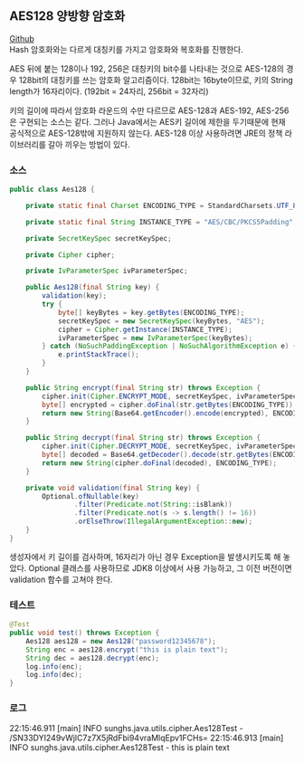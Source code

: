 ## AES128 양방향 암호화

[Github](https://github.com/sunghs/java-utils)  
Hash 암호화와는 다르게 대칭키를 가지고 암호화와 복호화를 진행한다.

AES 뒤에 붙는 128이나 192, 256은 대칭키의 bit수를 나타내는 것으로
AES-128의 경우 128bit의 대칭키를 쓰는 암호화 알고리즘이다.
128bit는 16byte이므로, 키의 String length가 16자리이다.
(192bit = 24자리, 256bit = 32자리)

키의 길이에 따라서 암호화 라운드의 수만 다르므로 AES-128과 AES-192, AES-256은 구현되는 소스는 같다.
그러나 Java에서는 AES키 길이에 제한을 두기때문에 현재 공식적으로 AES-128밖에 지원하지 않는다.
AES-128 이상 사용하려면 JRE의 정책 라이브러리를 갈아 끼우는 방법이 있다.

### 소스
```java
public class Aes128 {

    private static final Charset ENCODING_TYPE = StandardCharsets.UTF_8;

    private static final String INSTANCE_TYPE = "AES/CBC/PKCS5Padding";

    private SecretKeySpec secretKeySpec;

    private Cipher cipher;

    private IvParameterSpec ivParameterSpec;

    public Aes128(final String key) {
        validation(key);
        try {
            byte[] keyBytes = key.getBytes(ENCODING_TYPE);
            secretKeySpec = new SecretKeySpec(keyBytes, "AES");
            cipher = Cipher.getInstance(INSTANCE_TYPE);
            ivParameterSpec = new IvParameterSpec(keyBytes);
        } catch (NoSuchPaddingException | NoSuchAlgorithmException e) {
            e.printStackTrace();
        }
    }

    public String encrypt(final String str) throws Exception {
        cipher.init(Cipher.ENCRYPT_MODE, secretKeySpec, ivParameterSpec);
        byte[] encrypted = cipher.doFinal(str.getBytes(ENCODING_TYPE));
        return new String(Base64.getEncoder().encode(encrypted), ENCODING_TYPE);
    }

    public String decrypt(final String str) throws Exception {
        cipher.init(Cipher.DECRYPT_MODE, secretKeySpec, ivParameterSpec);
        byte[] decoded = Base64.getDecoder().decode(str.getBytes(ENCODING_TYPE));
        return new String(cipher.doFinal(decoded), ENCODING_TYPE);
    }

    private void validation(final String key) {
        Optional.ofNullable(key)
                .filter(Predicate.not(String::isBlank))
                .filter(Predicate.not(s -> s.length() != 16))
                .orElseThrow(IllegalArgumentException::new);
    }
}
```

생성자에서 키 길이를 검사하며, 16자리가 아닌 경우 Exception을 발생시키도록 해 놓았다.
Optional 클래스를 사용하므로 JDK8 이상에서 사용 가능하고, 그 이전 버전이면 validation 함수를 고쳐야 한다.

### 테스트
```java
@Test
public void test() throws Exception {
    Aes128 aes128 = new Aes128("password12345678");
    String enc = aes128.encrypt("this is plain text");
    String dec = aes128.decrypt(enc);
    log.info(enc);
    log.info(dec);
}
```

### 로그
22:15:46.911 [main] INFO sunghs.java.utils.cipher.Aes128Test - /SN33DYI249vWjlC7z7X5jRdFbi94vraMlqEpv1FCHs=
22:15:46.913 [main] INFO sunghs.java.utils.cipher.Aes128Test - this is plain text